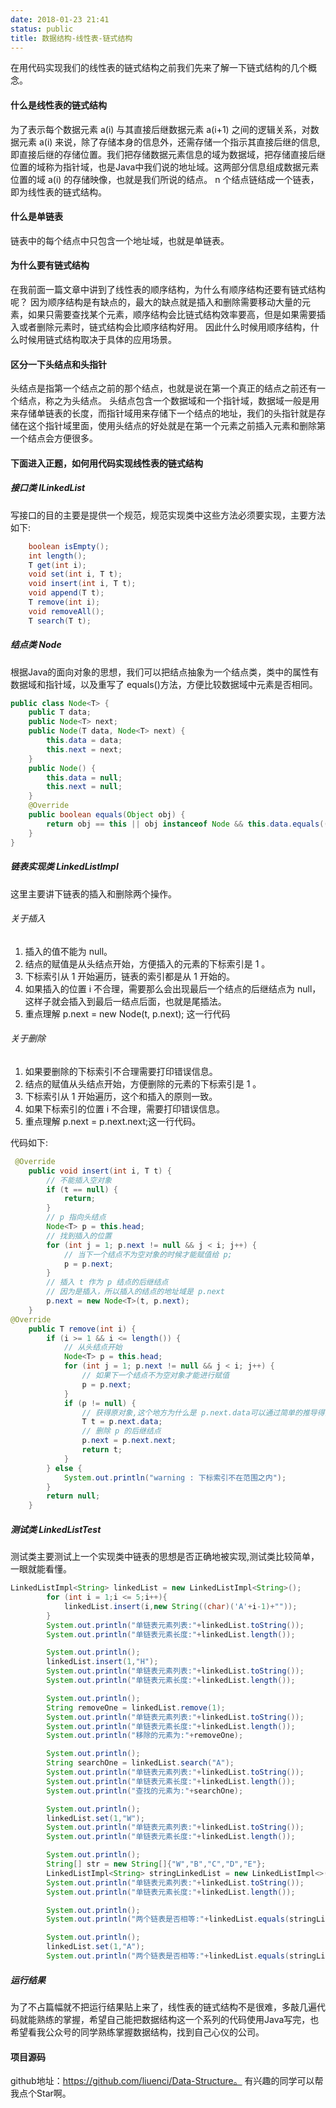 ```yaml
---
date: 2018-01-23 21:41
status: public
title: 数据结构-线性表-链式结构
---
```


在用代码实现我们的线性表的链式结构之前我们先来了解一下链式结构的几个概念。
#### 什么是线性表的链式结构
为了表示每个数据元素 a(i) 与其直接后继数据元素 a(i+1) 之间的逻辑关系，对数据元素 a(i) 来说，除了存储本身的信息外，还需存储一个指示其直接后继的信息,即直接后继的存储位置。我们把存储数据元素信息的域为数据域，把存储直接后继位置的域称为指针域，也是Java中我们说的地址域。这两部分信息组成数据元素位置的域 a(i) 的存储映像，也就是我们所说的结点。
n 个结点链结成一个链表，即为线性表的链式结构。
#### 什么是单链表
链表中的每个结点中只包含一个地址域，也就是单链表。
#### 为什么要有链式结构
在我前面一篇文章中讲到了线性表的顺序结构，为什么有顺序结构还要有链式结构呢？
因为顺序结构是有缺点的，最大的缺点就是插入和删除需要移动大量的元素，如果只需要查找某个元素，顺序结构会比链式结构效率要高，但是如果需要插入或者删除元素时，链式结构会比顺序结构好用。
因此什么时候用顺序结构，什么时候用链式结构取决于具体的应用场景。
#### 区分一下头结点和头指针
头结点是指第一个结点之前的那个结点，也就是说在第一个真正的结点之前还有一个结点，称之为头结点。
头结点包含一个数据域和一个指针域，数据域一般是用来存储单链表的长度，而指针域用来存储下一个结点的地址，我们的头指针就是存储在这个指针域里面，使用头结点的好处就是在第一个元素之前插入元素和删除第一个结点会方便很多。
#### 下面进入正题，如何用代码实现线性表的链式结构
##### 接口类 ILinkedList<T>
写接口的目的主要是提供一个规范，规范实现类中这些方法必须要实现，主要方法如下:
```java
    boolean isEmpty();
    int length();
    T get(int i);
    void set(int i, T t);
    void insert(int i, T t);
    void append(T t);
    T remove(int i);
    void removeAll();
    T search(T t);
```
##### 结点类 Node
根据Java的面向对象的思想，我们可以把结点抽象为一个结点类，类中的属性有数据域和指针域，以及重写了 equals()方法，方便比较数据域中元素是否相同。
```java
public class Node<T> {
    public T data;
    public Node<T> next;
    public Node(T data, Node<T> next) {
        this.data = data;
        this.next = next;
    }
    public Node() {
        this.data = null;
        this.next = null;
    }
    @Override
    public boolean equals(Object obj) {
        return obj == this || obj instanceof Node && this.data.equals(((Node<T>)obj).data);
    }
}
```
##### 链表实现类 LinkedListImpl
这里主要讲下链表的插入和删除两个操作。
###### 关于插入
1. 插入的值不能为 null。
2. 结点的赋值是从头结点开始，方便插入的元素的下标索引是 1 。
3. 下标索引从 1 开始遍历，链表的索引都是从 1 开始的。
4. 如果插入的位置 i 不合理，需要那么会出现最后一个结点的后继结点为 null，这样子就会插入到最后一结点后面，也就是尾插法。
5. 重点理解 p.next = new Node<T>(t, p.next); 这一行代码

###### 关于删除
1. 如果要删除的下标索引不合理需要打印错误信息。
2. 结点的赋值从头结点开始，方便删除的元素的下标索引是 1 。
3. 下标索引从 1 开始遍历，这个和插入的原则一致。
4. 如果下标索引的位置 i 不合理，需要打印错误信息。
5. 重点理解 p.next = p.next.next;这一行代码。

代码如下:
```java
 @Override
    public void insert(int i, T t) {
        // 不能插入空对象
        if (t == null) {
            return;
        }
        // p 指向头结点
        Node<T> p = this.head;
        // 找到插入的位置
        for (int j = 1; p.next != null && j < i; j++) {
            // 当下一个结点不为空对象的时候才能赋值给 p;
            p = p.next;
        }
        // 插入 t 作为 p 结点的后继结点
        // 因为是插入，所以插入的结点的地址域是 p.next
        p.next = new Node<T>(t, p.next);
    }
@Override
    public T remove(int i) {
        if (i >= 1 && i <= length()) {
            // 从头结点开始
            Node<T> p = this.head;
            for (int j = 1; p.next != null && j < i; j++) {
                // 如果下一个结点不为空对象才能进行赋值
                p = p.next;
            }
            if (p != null) {
                // 获得原对象,这个地方为什么是 p.next.data可以通过简单的推导得出
                T t = p.next.data;
                // 删除 p 的后继结点
                p.next = p.next.next;
                return t;
            }
        } else {
            System.out.println("warning : 下标索引不在范围之内");
        }
        return null;
    }    
```
##### 测试类 LinkedListTest
测试类主要测试上一个实现类中链表的思想是否正确地被实现,测试类比较简单，一眼就能看懂。
```java
LinkedListImpl<String> linkedList = new LinkedListImpl<String>();
        for (int i = 1;i <= 5;i++){
            linkedList.insert(i,new String((char)('A'+i-1)+""));
        }
        System.out.println("单链表元素列表:"+linkedList.toString());
        System.out.println("单链表元素长度:"+linkedList.length());

        System.out.println();
        linkedList.insert(1,"H");
        System.out.println("单链表元素列表:"+linkedList.toString());
        System.out.println("单链表元素长度:"+linkedList.length());

        System.out.println();
        String removeOne = linkedList.remove(1);
        System.out.println("单链表元素列表:"+linkedList.toString());
        System.out.println("单链表元素长度:"+linkedList.length());
        System.out.println("移除的元素为:"+removeOne);

        System.out.println();
        String searchOne = linkedList.search("A");
        System.out.println("单链表元素列表:"+linkedList.toString());
        System.out.println("单链表元素长度:"+linkedList.length());
        System.out.println("查找的元素为:"+searchOne);

        System.out.println();
        linkedList.set(1,"W");
        System.out.println("单链表元素列表:"+linkedList.toString());
        System.out.println("单链表元素长度:"+linkedList.length());

        System.out.println();
        String[] str = new String[]{"W","B","C","D","E"};
        LinkedListImpl<String> stringLinkedList = new LinkedListImpl<>(str);
        System.out.println("单链表元素列表:"+linkedList.toString());
        System.out.println("单链表元素长度:"+linkedList.length());

        System.out.println();
        System.out.println("两个链表是否相等:"+linkedList.equals(stringLinkedList));

        System.out.println();
        linkedList.set(1,"A");
        System.out.println("两个链表是否相等:"+linkedList.equals(stringLinkedList));
```
##### 运行结果
为了不占篇幅就不把运行结果贴上来了，线性表的链式结构不是很难，多敲几遍代码就能熟练的掌握，希望自己能把数据结构这一个系列的代码使用Java写完，也希望看我公众号的同学熟练掌握数据结构，找到自己心仪的公司。
#### 项目源码
github地址：https://github.com/liuenci/Data-Structure。
有兴趣的同学可以帮我点个Star啊。